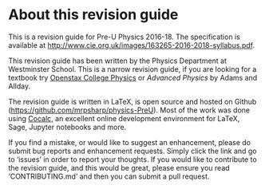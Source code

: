 About this revision guide
=========================

This is a revision guide for Pre-U Physics 2016-18. The specification is
available at
<http://www.cie.org.uk/images/163265-2016-2018-syllabus.pdf>.

This revision guide has been written by the Physics Department at
Westminster School. This is a narrow revision guide, if you are looking
for a textbook try [Openstax College
Physics](https://openstax.org/details/books/college-physics) or
*Advanced Physics* by Adams and Allday.

The revision guide is written in LaTeX, is open source and hosted on
Github (<https://github.com/mrpsharp/physics-PreU>). Most of the work
was done using [Cocalc](https://cocalc.com), an excellent
online development environment for LaTeX, Sage, Jupyter notebooks and
more.

If you find a mistake, or would like to suggest an enhancement, please
do submit bug reports and enhancement requests. Simply click the link
and go to ‘issues’ in order to report your thoughts. If you would like
to contribute to the revision guide, and this would be great, please
ensure you read ‘CONTRIBUTING.md’ and then you can submit a pull
request.

